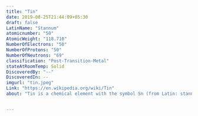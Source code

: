 ```yaml
---
title: "Tin"
date: 2019-08-25T21:44:09+05:30
draft: false
LatinName: "Stannum"
atomicnumber: "50"
AtomicWeight: "118.710"
NumberOfElectrons: "50"
NumberOfProtons: "50"
NumberOfNeutrons: "69" 
classification: "Post-Transition-Metal"
stateAtRoomTemp: Solid
DiscoveredBy: "--" 
DiscoveredIn: --
imgurl: "tin.jpeg"
Link: "https://en.wikipedia.org/wiki/Tin"
about: "Tin is a chemical element with the symbol Sn (from Latin: stannum) and atomic number 50. Tin is a silvery metal that characteristicly has a faint yellow hue. Tin, like indium, is soft enough to be cut without much force.[8] When a bar of tin is bent the so-called 'tin cry' can be heard as a result of sliding tin crystals reforming; this trait is shared by indium, cadmium and frozen mercury. Pure tin after solidifying keeps a mirror-like appearance similar to most metals. However, in most tin alloys (such as pewter) the metal solidifies with a dull gray color. Tin is a post-transition metal in group 14 of the periodic table of elements. It is obtained chiefly from the mineral cassiterite, which contains stannic oxide, SnO2. Tin shows a chemical similarity to both of its neighbors in group 14, germanium and lead, and has two main oxidation states, +2 and the slightly more stable +4. Tin is the 49th most abundant element and has, with 10 stable isotopes, the largest number of stable isotopes in the periodic table, thanks to its magic number of protons. It has two main allotropes: at room temperature, the stable allotrope is β-tin, a silvery-white, malleable metal, but at low temperatures, it transforms into the less dense grey α-tin, which has the diamond cubic structure. Metallic tin does not easily oxidize in air."


---
```


